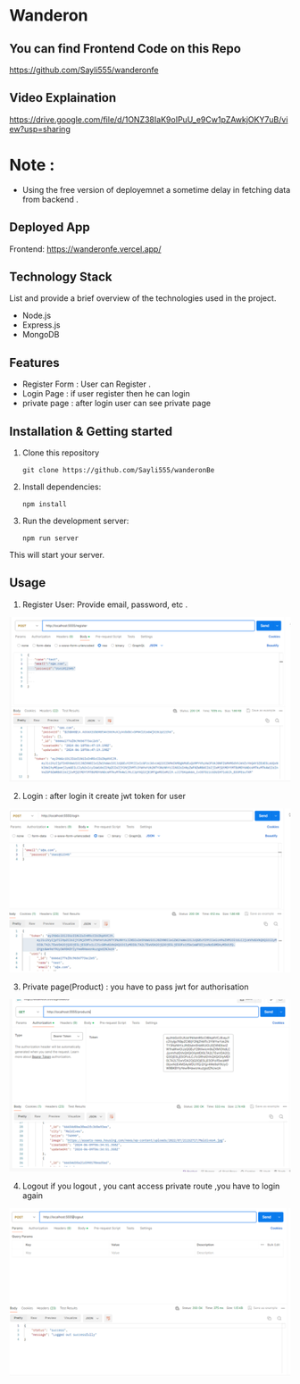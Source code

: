 # Wanderon

## You can find Frontend Code on this Repo
https://github.com/Sayli555/wanderonfe

## Video Explaination
https://drive.google.com/file/d/1ONZ38IaK9oIPuU_e9Cw1pZAwkjOKY7uB/view?usp=sharing

# Note :
- Using the free version of deployemnet a sometime delay in fetching data from backend .

## Deployed App

 Frontend: https://wanderonfe.vercel.app/

## Technology Stack

List and provide a brief overview of the technologies used in the project.
- Node.js
- Express.js
- MongoDB
 
## Features

- Register Form   : User can Register .
- Login Page      : if user register then he can login 
- private page    : after login user can see private page


## Installation & Getting started

1. Clone this repository
    ```
    git clone https://github.com/Sayli555/wanderonBe
    ```

2. Install dependencies:

    ```
    npm install
    ```
3. Run the development server:
    ```
    npm run server
    ```

This will start your server.

## Usage

1. Register User:
Provide email, password, etc .
<img src="https://github.com/Sayli555/project-images/blob/master/wonderonbe1.png?raw=true"/>

2. Login :
after login it create jwt token for user
<img src="https://github.com/Sayli555/project-images/blob/master/wonderonbe2.png?raw=true"/>

3. Private page(Product) :
you have to pass jwt for authorisation
<img src="https://github.com/Sayli555/project-images/blob/master/wonderonbe33.png?raw=true"/>

4. Logout
if you logout , you cant access private route ,you have to login again
<img src="https://github.com/Sayli555/project-images/blob/master/wonderonbe4.png?raw=true"/>

   

